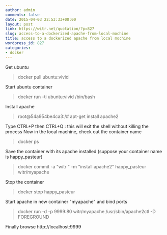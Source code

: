 ```yaml
---
author: admin
comments: false
date: 2015-04-03 22:53:33+00:00
layout: post
link: https://witr.net/quotation/?p=827
slug: access-to-a-dockerized-apache-from-local-mochine
title: access to a dockerized apache from local mochine
wordpress_id: 827
categories:
- docker
---
```



Get ubuntu


<blockquote>docker pull ubuntu:vivid</blockquote>


Start ubuntu container


<blockquote>docker run -ti ubuntu:vivid /bin/bash</blockquote>


Install apache


<blockquote>root@54a954be4ca3:/# apt-get install apache2</blockquote>


Type CTRL+P then CTRL+Q : this will exit the shell without killing the process
Now in the local machine, check out the container name


<blockquote>docker ps</blockquote>


Save the container with its apache installed (suppose your container name is happy_pasteur)


<blockquote>docker commit -a "witr " -m "install apache2" happy_pasteur witr/myapache</blockquote>


Stop the container


<blockquote>docker stop happy_pasteur</blockquote>


Start apache in new container "myapache" and bind ports


<blockquote>docker run -d -p 9999:80 witr/myapache /usr/sbin/apache2ctl -D FOREGROUND</blockquote>


Finally browse http://localhost:9999

